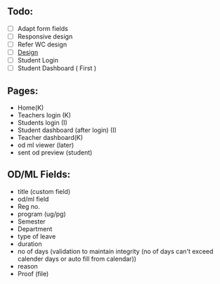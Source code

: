 ## Todo:
- [ ] Adapt form fields 
- [ ] Responsive design 
- [ ] Refer WC design 
- [ ] [Design](https://dribbble.com/shots/19358518-indoc-landing-page)
- [ ] Student Login 
- [ ] Student Dashboard ( First )

## Pages: 
- Home(K)
- Teachers login (K)
- Students login (I)
- Student dashboard (after login) (I)
- Teacher dashboard(K)
- od ml viewer (later)
- sent od preview (student)

## OD/ML Fields:
- title (custom field)
- od/ml field
- Reg no.
- program (ug/pg)
- Semester
- Department
- type of leave
- duration 
- no of days (validation to maintain integrity (no of days can't exceed calender days or auto fill from calendar))
- reason
- Proof (file)

